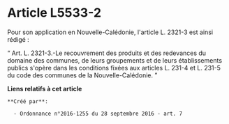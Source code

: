 # Article L5533-2

Pour son application en Nouvelle-Calédonie, l'article L. 2321-3 est ainsi rédigé : 

“ Art. L. 2321-3.-Le recouvrement des produits et des redevances du domaine des communes, de leurs groupements et de leurs
établissements publics s'opère dans les conditions fixées aux articles L. 231-4 et L. 231-5 du code des communes de la
Nouvelle-Calédonie. ”

**Liens relatifs à cet article**

	**Créé par**:

	  - Ordonnance n°2016-1255 du 28 septembre 2016 - art. 7
